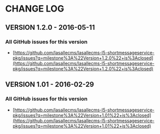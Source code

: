 # CHANGE LOG

## VERSION 1.2.0 - 2016-05-11

### All GitHub issues for this version
* [https://github.com/lasallecms/lasallecms-l5-shortmessageservice-pkg/issues?q=milestone%3A%22Version+1.2.0%22+is%3Aclosed](https://github.com/lasallecms/lasallecms-l5-shortmessageservice-pkg/issues?q=milestone%3A%22Version+1.2.0%22+is%3Aclosed)

## VERSION 1.01 - 2016-02-29

### All GitHub issues for this version
* [https://github.com/lasallecms/lasallecms-l5-shortmessageservice-pkg/issues?q=milestone%3A%22Version+1.01%22+is%3Aclosed](https://github.com/lasallecms/lasallecms-l5-shortmessageservice-pkg/issues?q=milestone%3A%22Version+1.01%22+is%3Aclosed)

